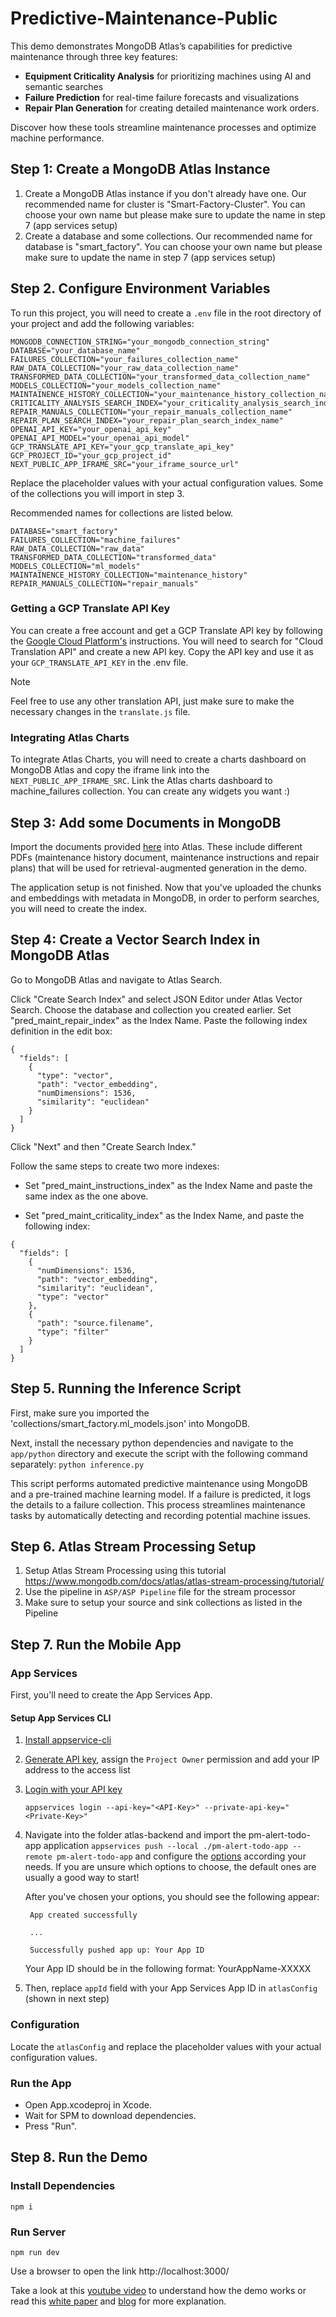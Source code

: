 # Predictive-Maintenance-Public

This demo demonstrates MongoDB Atlas’s capabilities for predictive maintenance through three key features: 
- **Equipment Criticality Analysis** for prioritizing machines using AI and semantic searches
- **Failure Prediction** for real-time failure forecasts and visualizations
- **Repair Plan Generation** for creating detailed maintenance work orders.

Discover how these tools streamline maintenance processes and optimize machine performance.

## Step 1: Create a MongoDB Atlas Instance

1. Create a MongoDB Atlas instance if you don't already have one. Our recommended name for cluster is "Smart-Factory-Cluster". You can choose your own name but please make sure to update the name in step 7 (app services setup)
2. Create a database and some collections. Our recommended name for database is "smart_factory". You can choose your own name but please make sure to update the name in step 7 (app services setup)

## Step 2. Configure Environment Variables

To run this project, you will need to create a `.env` file in the root directory of your project and add the following variables:

```env
MONGODB_CONNECTION_STRING="your_mongodb_connection_string"
DATABASE="your_database_name"
FAILURES_COLLECTION="your_failures_collection_name"
RAW_DATA_COLLECTION="your_raw_data_collection_name"
TRANSFORMED_DATA_COLLECTION="your_transformed_data_collection_name"
MODELS_COLLECTION="your_models_collection_name"
MAINTAINENCE_HISTORY_COLLECTION="your_maintenance_history_collection_name"
CRITICALITY_ANALYSIS_SEARCH_INDEX="your_criticality_analysis_search_index_name"
REPAIR_MANUALS_COLLECTION="your_repair_manuals_collection_name"
REPAIR_PLAN_SEARCH_INDEX="your_repair_plan_search_index_name"
OPENAI_API_KEY="your_openai_api_key"
OPENAI_API_MODEL="your_openai_api_model"
GCP_TRANSLATE_API_KEY="your_gcp_translate_api_key"
GCP_PROJECT_ID="your_gcp_project_id"
NEXT_PUBLIC_APP_IFRAME_SRC="your_iframe_source_url"
```
Replace the placeholder values with your actual configuration values. Some of the collections you will import in step 3.

Recommended names for collections are listed below. 
```
DATABASE="smart_factory"
FAILURES_COLLECTION="machine_failures"
RAW_DATA_COLLECTION="raw_data"
TRANSFORMED_DATA_COLLECTION="transformed_data"
MODELS_COLLECTION="ml_models"
MAINTAINENCE_HISTORY_COLLECTION="maintenance_history"
REPAIR_MANUALS_COLLECTION="repair_manuals"
```



### Getting a GCP Translate API Key
You can create a free account and get a GCP Translate API key by following the [Google Cloud Platform's](https://cloud.google.com/gcp?utm_source=google&utm_medium=cpc&utm_campaign=emea-es-all-en-bkws-all-all-trial-e-gcp-1707574&utm_content=text-ad-none-any-DEV_c-CRE_500236788678-ADGP_Hybrid+%7C+BKWS+-+EXA+%7C+Txt+-+GCP+-+General+-+v3-KWID_43700060384861657-kwd-26415313501-userloc_1005424&utm_term=KW_google+cloud+platform-NET_g-PLAC_&&gad_source=1&gclid=CjwKCAjwp4m0BhBAEiwAsdc4aGWrFtSlO6P2himmtN7pEC2GGWxFBc7i-RD4vcuqTNRFur8u7w_RCxoCNEsQAvD_BwE&gclsrc=aw.ds&hl=en) instructions.
You will need to search for "Cloud Translation API" and create a new API key. Copy the API key and use it as your `GCP_TRANSLATE_API_KEY` in the .env file.

> [!NOTE]
> Feel free to use any other translation API, just make sure to make the necessary changes in the `translate.js` file.
      
### Integrating Atlas Charts
To integrate Atlas Charts, you will need to create a charts dashboard on MongoDB Atlas and copy the iframe link into the `NEXT_PUBLIC_APP_IFRAME_SRC`.
Link the Atlas charts dashboard to machine_failures collection. You can create any widgets you want :) 

## Step 3: Add some Documents in MongoDB

Import the documents provided [here](https://github.com/mongodb-industry-solutions/Leafy-Predictive-Maintenance/tree/main/collections) into Atlas. These include different PDFs (maintenance history document, maintenance instructions and repair plans) that will be used for retrieval-augmented generation in the demo.

The application setup is not finished. Now that you've uploaded the chunks and embeddings with metadata in MongoDB, in order to perform searches, you will need to create the index.

## Step 4: Create a Vector Search Index in MongoDB Atlas
Go to MongoDB Atlas and navigate to Atlas Search.

Click "Create Search Index" and select JSON Editor under Atlas Vector Search.
Choose the database and collection you created earlier.
Set "pred_maint_repair_index" as the Index Name.
Paste the following index definition in the edit box:
```
{
  "fields": [
    {
      "type": "vector",
      "path": "vector_embedding",
      "numDimensions": 1536,
      "similarity": "euclidean"
    }
  ]
}
```

Click "Next" and then "Create Search Index."

Follow the same steps to create two more indexes:

- Set "pred_maint_instructions_index" as the Index Name and paste the same index as the one above.

- Set "pred_maint_criticality_index" as the Index Name, and paste the following index: 

```
{
  "fields": [
    {
      "numDimensions": 1536,
      "path": "vector_embedding",
      "similarity": "euclidean",
      "type": "vector"
    },
    {
      "path": "source.filename",
      "type": "filter"
    }
  ]
}
```

## Step 5. Running the Inference Script

First, make sure you imported the 'collections/smart_factory.ml_models.json' into MongoDB.

Next, install the necessary python dependencies and navigate to the `app/python` directory and execute the script with the following command separately:
`python inference.py`

This script performs automated predictive maintenance using MongoDB and a pre-trained machine learning model. If a failure is predicted, it logs the details to a failure collection. This process streamlines maintenance tasks by automatically detecting and recording potential machine issues.

## Step 6. Atlas Stream Processing Setup

1. Setup Atlas Stream Processing using this tutorial https://www.mongodb.com/docs/atlas/atlas-stream-processing/tutorial/
2. Use the pipeline in ```ASP/ASP Pipeline``` file for the stream processor
3. Make sure to setup your source and sink collections as listed in the Pipeline

## Step 7. Run the Mobile App
### App Services

First, you'll need to create the App Services App. 

#### Setup App Services CLI

1. [Install appservice-cli](https://www.mongodb.com/docs/atlas/app-services/cli/#app-services-cli)
2. [Generate API key](https://www.mongodb.com/docs/atlas/app-services/cli/#generate-an-api-key), assign the ```Project Owner``` permission and add your IP address to the access list
3. [Login with your API key](https://www.mongodb.com/docs/atlas/app-services/realm-cli/v2/#authenticate-with-an-api-key)
   
    `appservices login --api-key="<API-Key>" --private-api-key="<Private-Key>"`
4. Navigate into the folder atlas-backend and import the pm-alert-todo-app application `appservices push --local ./pm-alert-todo-app --remote pm-alert-todo-app` and configure the [options](https://www.mongodb.com/docs/atlas/app-services/manage-apps/create/create-with-cli/#run-the-app-creation-command) according your needs. If you are unsure which options to choose, the default ones are usually a good way to start! 

    After you've chosen your options, you should see the following appear: 

        App created successfully
    
        ...
    
        Successfully pushed app up: Your App ID 
    
    Your App ID should be in the following format: YourAppName-XXXXX


6. Then, replace `appId` field with your App Services App ID in `atlasConfig` (shown in next step)

### Configuration
Locate the `atlasConfig` and replace the placeholder values with your actual configuration values.


### Run the App

- Open App.xcodeproj in Xcode.
- Wait for SPM to download dependencies.
- Press "Run".

## Step 8. Run the Demo

### Install Dependencies

```
npm i
```

### Run Server

```
npm run dev
```
Use a browser to open the link http://localhost:3000/

Take a look at this [youtube video](https://www.youtube.com/watch?v=YwTWpUl3QS8) to understand how the demo works or read this [white paper](https://www.mongodb.com/resources/solutions/use-cases/generative-ai-predictive-maintenance-applications) and [blog](https://www.mongodb.com/blog/post/building-gen-ai-powered-predictive-maintenance-mongodb) for more explanation.
